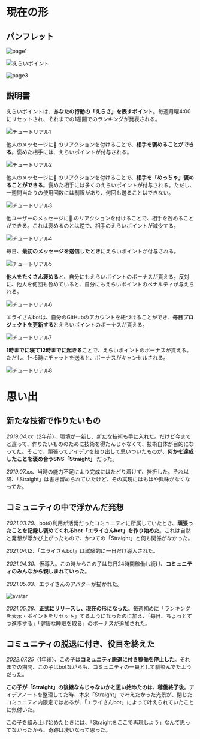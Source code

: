 # 現在の形

## パンフレット

![page1](page1.webp)

![えらいポイント](page2.webp)

![page3](page3.webp)



## 説明書

えらいポイントは、**あなたの行動の「えらさ」を表すポイント**。毎週月曜4:00にリセットされ、それまでの1週間でのランキングが発表される。

![チュートリアル1](tutorial1.webp)



他人のメッセージに👏 のリアクションを付けることで、**相手を褒めることができる**。褒めた相手には、えらいポイントが付与される。

![チュートリアル2](tutorial2.webp)



他人のメッセージに🙌 のリアクションを付けることで、**相手を「めっちゃ」褒めることができる**。褒めた相手には多くのえらいポイントが付与される。ただし、一週間当たりの使用回数には制限があり、何回も送ることはできない。

![チュートリアル3](tutorial3.webp)



他ユーザーのメッセージに💩 のリアクションを付けることで、相手を咎めることができる。これは褒めるのとは逆で、相手のえらいポイントが減少する。

![チュートリアル4](tutorial4.webp)



毎日、**最初のメッセージを送信したとき**にえらいポイントが付与される。

![チュートリアル5](tutorial5.webp)



**他人をたくさん褒める**と、自分にもえらいポイントのボーナスが貰える。反対に、他人を何回も咎めていると、自分にもえらいポイントのペナルティが与えられる。

![チュートリアル6](tutorial6.webp)



エライさんbotは、自分のGitHubのアカウントを紐づけることができ、**毎日プロジェクトを更新する**とえらいポイントのボーナスが貰える。

![チュートリアル7](tutorial7.webp)



**1時までに寝て12時までに起きる**ことで、えらいポイントのボーナスが貰える。ただし、1～5時にチャットを送ると、ボーナスがキャンセルされる。

![チュートリアル8](tutorial8.webp)





# 思い出

## 新たな技術で作りたいもの

*2019.04.xx*（2年前）、環境が一新し、新たな技術も手に入れた。だけど今までと違って、作りたいもののために技術を得たんじゃなくて、技術自体が目的になってた。そこで、頑張ってアイデアを絞り出して思いついたものが、**何かを達成したことを褒め合うSNS「Straight」** だった。

*2019.07.xx*、当時の能力不足により完成にはたどり着けず、挫折した。それ以降、「Straight」は書き留められていたけど、その実現にはもはや興味がなくなってた。



## コミュニティの中で浮かんだ発想

*2021.03.29*、botの利用が活発だったコミュニティに所属していたとき、**頑張ったことを記録し褒めてくれるbot「エライさんbot」を作り始めた**。これは自然と発想が浮かび上がったもので、かつての「Straight」と何も関係がなかった。

*2021.04.12*、「エライさんbot」は試験的に一日だけ導入された。

*2021.04.30*、仮導入。この時からこの子は毎日24時間稼働し続け、**コミュニティのみんなから親しまれていった**。

*2021.05.03*、エライさんのアバターが描かれた。

![avatar](avatar.jpg)



*2021.05.28*、**正式にリリースし、現在の形になった**。毎週初めに「ランキングを表示・ポイントをリセット」するようになったのに加え、「毎日、ちょっとずつ進歩する」「健康な睡眠を取る」のボーナスが追加された。



## コミュニティの脱退に付き、役目を終えた

*2022.07.25*（1年後）、この子は**コミュニティ脱退に付き稼働を停止した**。それまでの期間、この子はbotながらも、コミュニティの一員として馴染んでたようだった。



**この子が「Straight」の後継なんじゃないかと思い始めたのは、稼働終了後**。アイデアノートを整理してた時、本来「Straight」で叶えたかった光景が、閉じたコミュニティ内限定ではあるが、「エライさんbot」によって叶えられていたことに気付いた。

この子を組み上げ始めたときには、「Straightをここで再現しよう」なんて思ってなかったから、奇跡は凄いなって思った。
